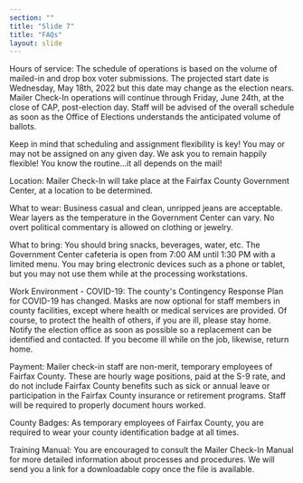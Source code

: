 ```yaml
---
section: ""
title: "Slide 7"
title: "FAQs"
layout: slide
---
```


Hours of service: The schedule of operations is based on the volume of mailed-in and drop box voter submissions. The projected start date is Wednesday, May 18th, 2022 but this date may change as the election nears. Mailer Check-In operations will continue through Friday, June 24th, at the close of CAP, post-election day. Staff will be advised of the overall schedule as soon as the Office of Elections understands the anticipated volume of ballots.

Keep in mind that scheduling and assignment flexibility is key! You may or may not be assigned on any given day. We ask you to remain happily flexible! You know the routine...it all depends on the mail!

Location: Mailer Check-In will take place at the Fairfax County Government Center, at a location to be determined.

What to wear: Business casual and clean, unripped jeans are acceptable. Wear layers as the temperature in the Government Center can vary. No overt political commentary is allowed on clothing or jewelry.

What to bring: You should bring snacks, beverages, water, etc. The Government Center cafeteria is open from 7:00 AM until 1:30 PM with a limited menu. You may bring electronic devices such as a phone or tablet, but you may not use them while at the processing workstations.

Work Environment - COVID-19: The county's Contingency Response Plan for COVID-19 has changed. Masks are now optional for staff members in county facilities, except where health or medical services are provided. Of course, to protect the health of others, if you are ill, please stay home. Notify the election office as soon as possible so a replacement can be identified and contacted. If you become ill while on the job, likewise, return home.

Payment: Mailer check-in staff are non-merit, temporary employees of Fairfax County. These are hourly wage positions, paid at the S-9 rate, and do not include Fairfax County benefits such as sick or annual leave or participation in the Fairfax County insurance or retirement programs. Staff will be required to properly document hours worked.

County Badges: As temporary employees of Fairfax County, you are required to wear your county identification badge at all times.

Training Manual: You are encouraged to consult the Mailer Check-In Manual for more detailed information about processes and procedures. We will send you a link for a downloadable copy once the file is available.